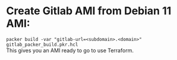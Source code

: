 # Create Gitlab AMI from Debian 11 AMI:</br>
`packer build -var "gitlab-url=<subdomain>.<domain>" gitlab_packer_build.pkr.hcl`</br>
This gives you an AMI ready to go to use Terraform.
